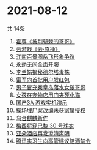 # 2021-08-12
  共 14条

  <!-- BEGIN -->
  <!-- 最后更新时间:Thu Aug 12 2021 14:09:37 GMT+0000 (Coordinated Universal Time) -->
  1. [霍尊《披荆斩棘的哥哥》](https://www.zhihu.com/search?q=霍尊)
1. [云游戏《云·原神》](https://www.zhihu.com/search?q=原神)
1. [江南百景图岳飞形象争议](https://www.zhihu.com/search?q=江南百景图)
1. [永劫无间全面开服](https://www.zhihu.com/search?q=永劫无间)
1. [李兰娟揭秘德尔塔毒株](https://www.zhihu.com/search?q=德尔塔)
1. [雷军向首批用户发红包](https://www.zhihu.com/search?q=雷军)
1. [男子冒充秦皇岛落水女孩哥哥](https://www.zhihu.com/search?q=秦皇岛落水女孩哥哥)
1. [女孩在宠物店用门夹死小猫](https://www.zhihu.com/search?q=女孩虐猫)
1. [国产3A 游戏实机演示](https://www.zhihu.com/search?q=神舞幻想·妄之生)
1. [操场埋尸案改编未获家属授权](https://www.zhihu.com/search?q=操场埋尸案)
1. [乌合麒麟新作](https://www.zhihu.com/search?q=乌合麒麟)
1. [梅西将穿巴黎 30 号球衣](https://www.zhihu.com/search?q=梅西)
1. [亚朵酒店再发澄清声明](https://www.zhihu.com/search?q=亚朵)
1. [腾讯实习生向高管建议陪酒禁令](https://www.zhihu.com/search?q=腾讯实习生)
  <!-- END -->
  